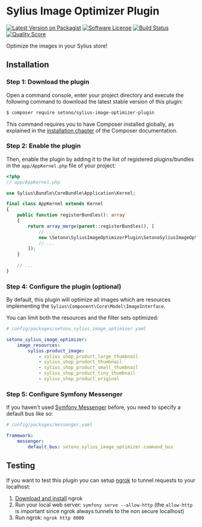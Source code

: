 # Sylius Image Optimizer Plugin

[![Latest Version on Packagist][ico-version]][link-packagist]
[![Software License][ico-license]](LICENSE)
[![Build Status][ico-travis]][link-travis]
[![Quality Score][ico-code-quality]][link-code-quality]

Optimize the images in your Sylius store!

## Installation

### Step 1: Download the plugin

Open a command console, enter your project directory and execute the following command to download the latest stable version of this plugin:

```bash
$ composer require setono/sylius-image-optimizer-plugin
```

This command requires you to have Composer installed globally, as explained in the [installation chapter](https://getcomposer.org/doc/00-intro.md) of the Composer documentation.


### Step 2: Enable the plugin

Then, enable the plugin by adding it to the list of registered plugins/bundles
in the `app/AppKernel.php` file of your project:

```php
<?php
// app/AppKernel.php

use Sylius\Bundle\CoreBundle\Application\Kernel;

final class AppKernel extends Kernel
{
    public function registerBundles(): array
    {
        return array_merge(parent::registerBundles(), [
            // ...
            new \Setono\SyliusImageOptimizerPlugin\SetonoSyliusImageOptimizerPlugin(),
            // ...
        ]);
    }
    
    // ...
}
```

### Step 4: Configure the plugin (optional)

By default, this plugin will optimize all images which are resources implementing the `Sylius\Component\Core\Model\ImageInterface`.

You can limit both the resources and the filter sets optimized:

```yaml
# config/packages/setono_sylius_image_optimizer.yaml

setono_sylius_image_optimizer:
    image_resources:
        sylius.product_image:
            - sylius_shop_product_large_thumbnail
            - sylius_shop_product_thumbnail
            - sylius_shop_product_small_thumbnail
            - sylius_shop_product_tiny_thumbnail
            - sylius_shop_product_original
```

### Step 5: Configure Symfony Messenger

If you haven't used [Symfony Messenger](https://symfony.com/doc/current/messenger.html) before, you need to specify a default bus like so:

```yaml
# config/packages/messenger.yaml

framework:
    messenger:
        default_bus: setono_sylius_image_optimizer.command_bus
```

## Testing

If you want to test this plugin you can setup [ngrok](https://ngrok.com) to tunnel requests to your localhost:

1. [Download and install](https://ngrok.com/download) ngrok
2. Run your local web server: `symfony serve --allow-http` (the `allow-http` is important since ngrok always tunnels to the non secure localhost)
3. Run ngrok: `ngrok http 8000`

[ico-version]: https://img.shields.io/packagist/v/setono/sylius-optimize-images-plugin.svg?style=flat-square
[ico-license]: https://img.shields.io/badge/license-MIT-brightgreen.svg?style=flat-square
[ico-travis]: https://img.shields.io/travis/Setono/SyliusOptimizeImagesPlugin/master.svg?style=flat-square
[ico-code-quality]: https://img.shields.io/scrutinizer/g/Setono/SyliusOptimizeImagesPlugin.svg?style=flat-square

[link-packagist]: https://packagist.org/packages/setono/sylius-optimize-images-plugin
[link-travis]: https://travis-ci.org/Setono/SyliusOptimizeImagesPlugin
[link-code-quality]: https://scrutinizer-ci.com/g/Setono/SyliusOptimizeImagesPlugin
